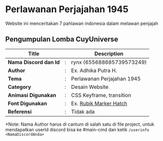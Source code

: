 # Perlawanan Perjajahan 1945

Website ini menceritakan 7 pahlawan indonesia dalam melawan penjajah

## Pengumpulan Lomba CuyUniverse 

| Title        |   | Description                    |   
|--------------|---|--------------------------------|
| **Nama Discord dan Id** | : | rynx (655688685739573249)     |
| **Author**       | : | Ex. Adhika Putra H. |
| **Tema**       | : | Perlawanan Perjajahan 1945 |
| **Category**    | : | Desain Website                 |
| **Animasi Digunakan** | : | CSS Keyframe, transition |
| **Font Digunakan** | : | Ex. [Rubik Marker Hatch](https://fonts.google.com/specimen/Rubik+Marker+Hatch) |
| **Referensi** | : | Tidak ada |

*Note: Nama Author harus di cantum di salah satu di file project, untuk mendapatkan userId discord bisa ke #main-cmd dan ketik `/userinfo <NamaDiscordAnda>`